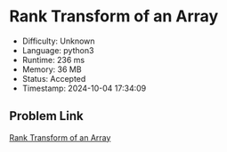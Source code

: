 # Rank Transform of an Array

- Difficulty: Unknown
- Language: python3
- Runtime: 236 ms
- Memory: 36 MB
- Status: Accepted
- Timestamp: 2024-10-04 17:34:09

## Problem Link
[Rank Transform of an Array](https://leetcode.com/problems/rank-transform-of-an-array)

